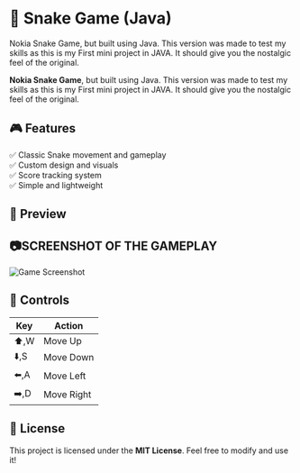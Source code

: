 # **🐍 Snake Game (Java)**
Nokia Snake Game, but built using Java. This version was made to test my skills as this is my First mini project in JAVA. It should give you the nostalgic feel of the original.

**Nokia Snake Game**, but built using Java. This version was made to test my skills as this is my First mini project in JAVA. It should give you the nostalgic feel of the original.
## **🎮 Features**

✅ Classic Snake movement and gameplay  
✅ Custom design and visuals  
✅ Score tracking system  
✅ Simple and lightweight

## **🎥 Preview**

## 📷**SCREENSHOT OF THE GAMEPLAY**

![Game Screenshot]((https://github.com/Lord-Rim/Snake-Game-JAVA-/blob/main/Pasted%20image%2020250314112838.png))

## **📜 Controls**

| Key  | Action     |
| ---- | ---------- |
| ⬆️,W | Move Up    |
| ⬇️,S | Move Down  |
| ⬅️,A | Move Left  |
| ➡️,D | Move Right |
## **📜 License**

This project is licensed under the **MIT License**. Feel free to modify and use it!
